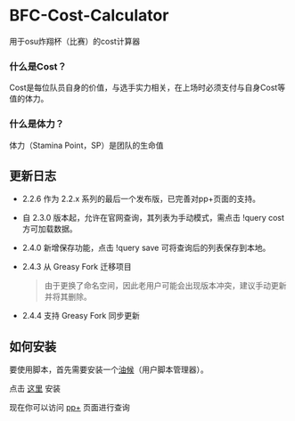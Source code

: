 # BFC-Cost-Calculator
用于osu炸翔杯（比赛）的cost计算器

### 什么是Cost？
Cost是每位队员自身的价值，与选手实力相关，在上场时必须支付与自身Cost等值的体力。

### 什么是体力？
体力（Stamina Point，SP）是团队的生命值

## 更新日志
- 2.2.6 作为 2.2.x 系列的最后一个发布版，已完善对pp+页面的支持。
- 自 2.3.0 版本起，允许在官网查询，其列表为手动模式，需点击 !query cost 方可加载数据。
- 2.4.0 新增保存功能，点击 !query save 可将查询后的列表保存到本地。
- 2.4.3 从 Greasy Fork 迁移项目

  > 由于更换了命名空间，因此老用户可能会出现版本冲突，建议手动更新并将其删除。

- 2.4.4 支持 Greasy Fork 同步更新

## 如何安装
要使用脚本，首先需要安装一个[油候](http://tampermonkey.net/)（用户脚本管理器）。

点击 [这里](https://github.com/MutoMagic/BFC-Cost-Calculator/raw/master/BFC%20Cost%20Calculator.user.js) 安装

现在你可以访问 [pp+](https://syrin.me/pp+/) 页面进行查询
